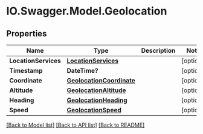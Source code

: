 # IO.Swagger.Model.Geolocation
## Properties

Name | Type | Description | Notes
------------ | ------------- | ------------- | -------------
**LocationServices** | [**LocationServices**](LocationServices.md) |  | [optional] 
**Timestamp** | **DateTime?** |  | [optional] 
**Coordinate** | [**GeolocationCoordinate**](GeolocationCoordinate.md) |  | [optional] 
**Altitude** | [**GeolocationAltitude**](GeolocationAltitude.md) |  | [optional] 
**Heading** | [**GeolocationHeading**](GeolocationHeading.md) |  | [optional] 
**Speed** | [**GeolocationSpeed**](GeolocationSpeed.md) |  | [optional] 

[[Back to Model list]](../README.md#documentation-for-models) [[Back to API list]](../README.md#documentation-for-api-endpoints) [[Back to README]](../README.md)

